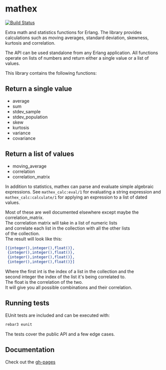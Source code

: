mathex
======
[![Build Status](https://api.travis-ci.org/nisbus/mathex.png?branch=master)](https://api.travis-ci.org/nisbus/mathex.png?branch=master) 

Extra math and statistics functions for Erlang.
The library provides calculations such as moving averages,
standard deviation, skewness, kurtosis and correlation.

The API can be used standalone from any Erlang application.
All functions operate on lists of numbers and return either a single
value or a list of values.

This library contains the following functions:

## Return a single value  
  
* average  
* sum  
* stdev_sample  
* stdev_population  
* skew  
* kurtosis  
* variance  
* covariance  

## Return a list of values  
  
* moving_average  
* correlation
* correlation_matrix

In addition to statistics, mathex can parse and evaluate simple algebraic
expressions.  See `mathex_calc:eval/1` for evaluating a string expression and
`mathex_calc:calculate/1` for applying an expression to a list of dated values.
  
Most of these are well documented elsewhere except maybe the  
correlation_matrix.  
The correlation matrix will take in a list of numeric lists  
and correlate each list in the collection with all the other lists  
of the collection.  
The result will look like this:  
  
```erlang
[{integer(),integer(),float()},
 {integer(),integer(),float()},
 {integer(),integer(),float()},
 {integer(),integer(),float()}]
```
  
Where the first int is the index of a list in the collection and the   
second integer the index of the list it's being correlated to.  
The float is the correlation of the two.  
It will give you all possible combinations and their correlation.  
  
  

## Running tests

EUnit tests are included and can be executed with:

```bash
rebar3 eunit
```

The tests cover the public API and a few edge cases.
  
  
## Documentation  
Check out the [gh-pages](http://nisbus.github.com/mathex)
